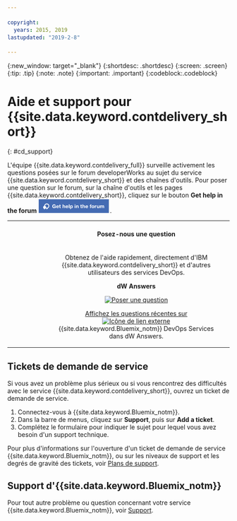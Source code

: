```yaml
---

copyright:
  years: 2015, 2019
lastupdated: "2019-2-8"

---
```


{:new_window: target="_blank"}
{:shortdesc: .shortdesc}
{:screen: .screen}
{:tip: .tip}
{:note: .note}
{:important: .important}
{:codeblock:.codeblock}


# Aide et support pour {{site.data.keyword.contdelivery_short}}    
{: #cd_support}  

L'équipe {{site.data.keyword.contdelivery_full}} surveille activement les questions posées sur le forum developerWorks au sujet du service {{site.data.keyword.contdelivery_short}} et des chaînes d'outils. Pour poser une question sur le forum, sur la chaîne d'outils et les pages {{site.data.keyword.contdelivery_short}}, cliquez sur le bouton **Get help in the forum** ![bouton **Get help in the forum**](images/get_help_in_the_forum.png).

<table>
<tr>
<th style="width:20%"> &nbsp; &nbsp; &nbsp;</th>
 <th style="text-align:center;width=60%">
 <strong>Posez-nous une question</strong> </th>
<th> &nbsp; &nbsp; &nbsp;</th>
</tr>
<tr>
<td> </td>
  <td align="center">
  <p>Obtenez de l'aide rapidement, directement d'IBM {{site.data.keyword.contdelivery_short}} et d'autres utilisateurs des services DevOps.</p>
  <b>dW Answers</b>
  <p>
   <a class="xref" href="https://developer.ibm.com/answers/questions/ask/?topics=devops-services,bluemix" target="_blank" title="(S'ouvre dans un nouvel onglet ou une nouvelle fenêtre)"><img class="image" src="images/ask-a-question.png" alt="Poser une question"/></a></p>
   <p>
    <a class="xref" href="https://developer.ibm.com/answers/topics/devops-services.html" target="_blank" title="(S'ouvre dans un nouvel onglet ou une nouvelle fenêtre)">Affichez les questions récentes sur <img class="image" src="../../icons/launch-glyph.svg" alt="Icône de lien externe"/></a> {{site.data.keyword.Bluemix_notm}} DevOps Services dans dW Answers.</p>
 </td>
 <td></td>
    </tr>
  </table>  


## Tickets de demande de service

Si vous avez un problème plus sérieux ou si vous rencontrez des difficultés avec le service {{site.data.keyword.contdelivery_short}}, ouvrez un ticket de demande de service.    

1. Connectez-vous à {{site.data.keyword.Bluemix_notm}}.
1. Dans la barre de menus, cliquez sur **Support**, puis sur **Add a ticket**.
1. Complétez le formulaire pour indiquer le sujet pour lequel vous avez besoin d'un support technique.

Pour plus d'informations sur l'ouverture d'un ticket de demande de service {{site.data.keyword.Bluemix_notm}}, ou sur les niveaux de support et les degrés de gravité des tickets, voir [Plans de support](/docs/get-support?topic=get-support-support-plans).


## Support d'{{site.data.keyword.Bluemix_notm}}
Pour tout autre problème ou question concernant votre service {{site.data.keyword.Bluemix_notm}}, voir [Support](/docs/get-support?topic=get-support-getting-customer-support).
